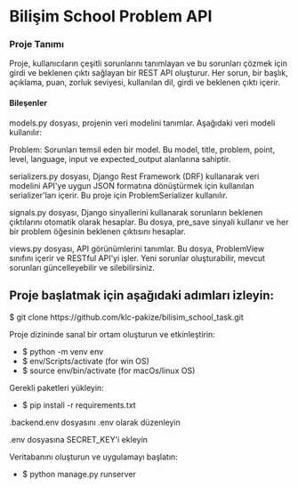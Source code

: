 <h1>Bilişim School Problem API</h1>

<h3>Proje Tanımı</h3>
<p>Proje, kullanıcıların çeşitli sorunlarını tanımlayan ve bu sorunları çözmek için girdi ve beklenen çıktı sağlayan bir REST API oluşturur. Her sorun, bir başlık, açıklama, puan, zorluk seviyesi, kullanılan dil, girdi ve beklenen çıktı içerir.</p>

<h4>Bileşenler</h4>
<p>models.py dosyası, projenin veri modelini tanımlar. Aşağıdaki veri modeli kullanılır:</p>
<p>Problem: Sorunları temsil eden bir model. Bu model, title, problem, point, level, language, input ve expected_output alanlarına sahiptir.</p>

<p>serializers.py dosyası, Django Rest Framework (DRF) kullanarak veri modelini API'ye uygun JSON formatına dönüştürmek için kullanılan serializer'ları içerir. Bu proje için ProblemSerializer kullanılır.</p>

<p>signals.py dosyası, Django sinyallerini kullanarak sorunların beklenen çıktılarını otomatik olarak hesaplar. Bu dosya, pre_save sinyali kullanır ve her bir problem öğesinin beklenen çıktısını hesaplar.</p>

<p>views.py dosyası, API görünümlerini tanımlar. Bu dosya, ProblemView sınıfını içerir ve RESTful API'yi işler. Yeni sorunlar oluşturabilir, mevcut sorunları güncelleyebilir ve silebilirsiniz.</p>

<h2>Proje başlatmak için aşağıdaki adımları izleyin:</h2>

<p>$ git clone https://github.com/klc-pakize/bilisim_school_task.git</p>

<p>Proje dizininde sanal bir ortam oluşturun ve etkinleştirin:</p>
<ul>
    <li>$ python -m venv env</li>
    <li>$ env/Scripts/activate (for win OS)</li>
    <li>$ source env/bin/activate (for macOs/linux OS)</li>
</ul>

<p>Gerekli paketleri yükleyin:</p>
<ul> 
   <li>$ pip install -r requirements.txt</li>
</ul>

<p>.backend.env dosyasını .env olarak düzenleyin</p>
<p>.env dosyasına SECRET_KEY'i ekleyin</p>

<p>Veritabanını oluşturun ve uygulamayı başlatın:</p> 
<ul> 
   <li> $ python manage.py runserver</li>
</ul>
